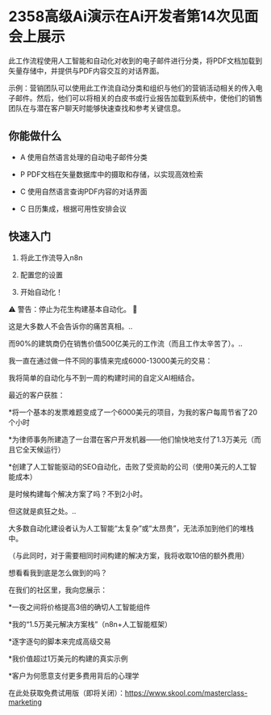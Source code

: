 # 2358高级Ai演示在Ai开发者第14次见面会上展示

此工作流程使用人工智能和自动化对收到的电子邮件进行分类，将PDF文档加载到矢量存储中，并提供与PDF内容交互的对话界面。

示例：营销团队可以使用此工作流自动分类和组织与他们的营销活动相关的传入电子邮件。然后，他们可以将相关的白皮书或行业报告加载到系统中，使他们的销售团队在与潜在客户聊天时能够快速查找和参考关键信息。

## 你能做什么

- A 使用自然语言处理的自动电子邮件分类

- P PDF文档在矢量数据库中的摄取和存储，以实现高效检索

- C 使用自然语言查询PDF内容的对话界面

- C 日历集成，根据可用性安排会议

## 快速入门

1.  将此工作流导入n8n

2.  配置您的设置

3.  开始自动化！

⚠️ 警告：停止为花生构建基本自动化。 🚫

这是大多数人不会告诉你的痛苦真相。..

而90%的建筑商仍在销售价值500亿美元的工作流（而且工作太辛苦了）。..

我一直在通过做一件不同的事情来完成6000-13000美元的交易：

我将简单的自动化与不到一周的构建时间的自定义AI相结合。

最近的客户获胜：

*将一个基本的发票难题变成了一个6000美元的项目，为我的客户每周节省了20个小时

*为律师事务所建造了一台潜在客户开发机器——他们愉快地支付了1.3万美元（而且它全天候运行）

*创建了人工智能驱动的SEO自动化，击败了受资助的公司（使用0美元的人工智能成本）

是时候构建每个解决方案了吗？不到2小时。

但这就是疯狂之处。..

大多数自动化建设者认为人工智能“太复杂”或“太昂贵”，无法添加到他们的堆栈中。

（与此同时，对于需要相同时间构建的解决方案，我将收取10倍的额外费用）

想看看我到底是怎么做到的吗？

在我们的社区里，我向您展示：

*一夜之间将价格提高3倍的确切人工智能组件

*我的“1.5万美元解决方案栈”（n8n+人工智能框架）

*逐字逐句的脚本来完成高级交易

*我价值超过1万美元的构建的真实示例

*客户为何愿意支付更多费用背后的心理学

在此处获取免费试用版（即将关闭）：https://www.skool.com/masterclass-marketing

